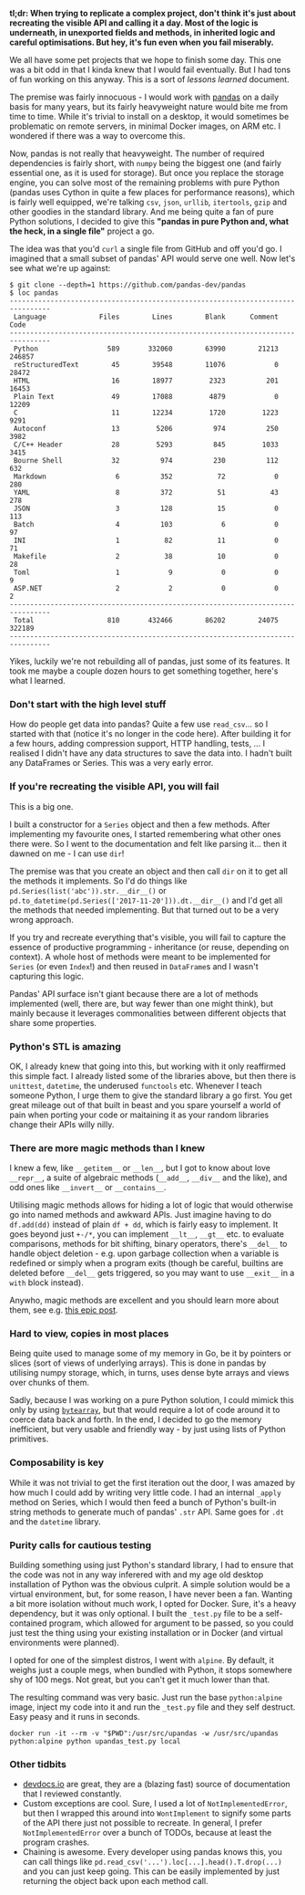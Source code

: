 **tl;dr: When trying to replicate a complex project, don't think it's just about recreating the visible API and calling it a day. Most of the logic is underneath, in unexported fields and methods, in inherited logic and careful optimisations. But hey, it's fun even when you fail miserably.**

We all have some pet projects that we hope to finish some day. This one was a bit odd in that I kinda knew that I would fail eventually. But I had tons of fun working on this anyway. This is a sort of *lessons learned* document.

The premise was fairly innocuous - I would work with [pandas](https://pandas.pydata.org/) on a daily basis for many years, but its fairly heavyweight nature would bite me from time to time. While it's trivial to install on a desktop, it would sometimes be problematic on remote servers, in minimal Docker images, on ARM etc. I wondered if there was a way to overcome this.

Now, pandas is not really that heavyweight. The number of required dependencies is fairly short, with `numpy` being the biggest one (and fairly essential one, as it is used for storage). But once you replace the storage engine, you can solve most of the remaining problems with pure Python (pandas uses Cython in quite a few places for performance reasons), which is fairly well equipped, we're talking `csv`, `json`, `urllib`, `itertools`, `gzip` and other goodies in the standard library. And me being quite a fan of pure Python solutions, I decided to give this **"pandas in pure Python and, what the heck, in a single file"** project a go.

The idea was that you'd `curl` a single file from GitHub and off you'd go. I imagined that a small subset of pandas' API would serve one well. Now let's see what we're up against:

```
$ git clone --depth=1 https://github.com/pandas-dev/pandas
$ loc pandas
--------------------------------------------------------------------------------
 Language             Files        Lines        Blank      Comment         Code
--------------------------------------------------------------------------------
 Python                 589       332060        63990        21213       246857
 reStructuredText        45        39548        11076            0        28472
 HTML                    16        18977         2323          201        16453
 Plain Text              49        17088         4879            0        12209
 C                       11        12234         1720         1223         9291
 Autoconf                13         5206          974          250         3982
 C/C++ Header            28         5293          845         1033         3415
 Bourne Shell            32          974          230          112          632
 Markdown                 6          352           72            0          280
 YAML                     8          372           51           43          278
 JSON                     3          128           15            0          113
 Batch                    4          103            6            0           97
 INI                      1           82           11            0           71
 Makefile                 2           38           10            0           28
 Toml                     1            9            0            0            9
 ASP.NET                  2            2            0            0            2
--------------------------------------------------------------------------------
 Total                  810       432466        86202        24075       322189
--------------------------------------------------------------------------------
```

Yikes, luckily we're not rebuilding all of pandas, just some of its features. It took me maybe a couple dozen hours to get something together, here's what I learned.

### Don't start with the high level stuff

How do people get data into pandas? Quite a few use `read_csv`... so I started with that (notice it's no longer in the code here). After building it for a few hours, adding compression support, HTTP handling, tests, ... I realised I didn't have any data structures to save the data into. I hadn't built any DataFrames or Series. This was a very early error.

### If you're recreating the visible API, you will fail

This is a big one.

I built a constructor for a `Series` object and then a few methods. After implementing my favourite ones, I started remembering what other ones there were. So I went to the documentation and felt like parsing it... then it dawned on me - I can use `dir`!

The premise was that you create an object and then call `dir` on it to get all the methods it implements. So I'd do things like `pd.Series(list('abc')).str.__dir__()` or `pd.to_datetime(pd.Series(['2017-11-20'])).dt.__dir__()` and I'd get all the methods that needed implementing. But that turned out to be a very wrong approach.

If you try and recreate everything that's visible, you will fail to capture the essence of productive programming - inheritance (or reuse, depending on context). A whole host of methods were meant to be implemented for `Series` (or even `Index`!) and then reused in `DataFrame`s and I wasn't capturing this logic.

Pandas' API surface isn't giant because there are a lot of methods implemented (well, there are, but way fewer than one might think), but mainly because it leverages commonalities between different objects that share some properties.

### Python's STL is amazing

OK, I already knew that going into this, but working with it only reaffirmed this simple fact. I already listed some of the libraries above, but then there is `unittest`, `datetime`, the underused `functools` etc. Whenever I teach someone Python, I urge them to give the standard library a go first. You get great mileage out of that built in beast and you spare yourself a world of pain when porting your code or maitaining it as your random libraries change their APIs willy nilly.

### There are more magic methods than I knew

I knew a few, like `__getitem__` or `__len__`, but I got to know about love `__repr__`, a suite of algebraic methods (`__add__`, `__div__` and the like), and odd ones like `__invert__` or `__contains__`.

Utilising magic methods allows for hiding a lot of logic that would otherwise go into named methods and awkward APIs. Just imagine having to do `df.add(dd)` instead of plain `df + dd`, which is fairly easy to implement. It goes beyond just `+-/*`, you can implement `__lt__`, `__gt__` etc. to evaluate comparisons, methods for bit shifting, binary operators, there's `__del__` to handle object deletion - e.g. upon garbage collection when a variable is redefined or simply when a program exits (though be careful, builtins are deleted before `__del__` gets triggered, so you may want to use `__exit__` in a `with` block instead).

Anywho, magic methods are excellent and you should learn more about them, see e.g. [this epic post](https://rszalski.github.io/magicmethods/).

### Hard to view, copies in most places

Being quite used to manage some of my memory in Go, be it by pointers or slices (sort of views of underlying arrays). This is done in pandas by utilising numpy storage, which, in turns, uses dense byte arrays and views over chunks of them.

Sadly, because I was working on a pure Python solution, I could mimick this only by using [`bytearray`](https://docs.python.org/3.1/library/functions.html#bytearray), but that would require a lot of code around it to coerce data back and forth. In the end, I decided to go the memory inefficient, but very usable and friendly way - by just using lists of Python primitives.

### Composability is key

While it was not trivial to get the first iteration out the door, I was amazed by how much I could add by writing very little code. I had an internal `_apply` method on Series, which I would then feed a bunch of Python's built-in string methods to generate much of pandas' `.str` API. Same goes for `.dt` and the `datetime` library.

### Purity calls for cautious testing

Building something using just Python's standard library, I had to ensure that the code was not in any way inferered with and my age old desktop installation of Python was the obvious culprit. A simple solution would be a virtual environment, but, for some reason, I have never been a fan. Wanting a bit more isolation without much work, I opted for Docker. Sure, it's a heavy dependency, but it was only optional. I built the `_test.py` file to be a self-contained program, which allowed for argument to be passed, so you could just test the thing using your existing installation or in Docker (and virtual environments were planned).

I opted for one of the simplest distros, I went with `alpine`. By default, it weighs just a couple megs, when bundled with Python, it stops somewhere shy of 100 megs. Not great, but you can't get it much lower than that.

The resulting command was very basic. Just run the base `python:alpine` image, inject my code into it and run the `_test.py` file and they self destruct. Easy peasy and it runs in seconds.

```
docker run -it --rm -v "$PWD":/usr/src/upandas -w /usr/src/upandas python:alpine python upandas_test.py local
```

### Other tidbits

- [devdocs.io](http://devdocs.io/) are great, they are a (blazing fast) source of documentation that I reviewed constantly.
- Custom exceptions are cool. Sure, I used a lot of `NotImplementedError`, but then I wrapped this around into `WontImplement` to signify some parts of the API there just not possible to recreate. In general, I prefer `NotImplementedError` over a bunch of TODOs, because at least the program crashes.
- Chaining is awesome. Every developer using pandas knows this, you can call things like `pd.read_csv('...').loc[...].head().T.drop(...)` and you can just keep going. This can be easily implemented by just returning the object back upon each method call.
